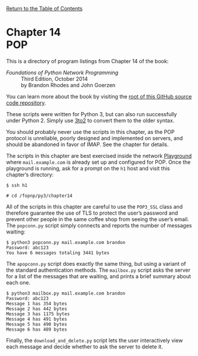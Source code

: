 [Return to the Table of Contents](https://github.com/brandon-rhodes/fopnp#readme)

# Chapter 14<br>POP

This is a directory of program listings from Chapter 14 of the book:

<dl>
<dt><i>Foundations of Python Network Programming</i></dt>
<dd>
Third Edition, October 2014<br>
by Brandon Rhodes and John Goerzen
</dd>
</dl>

You can learn more about the book by visiting the
[root of this GitHub source code repository](https://github.com/brandon-rhodes/fopnp#readme).

These scripts were written for Python 3, but can also run successfully
under Python 2.  Simply use [3to2](https://pypi.python.org/pypi/3to2) to
convert them to the older syntax.

You should probably never use the scripts in this chapter, as the POP
protocol is unreliable, poorly designed and implemented on servers, and
should be abandoned in favor of IMAP.  See the chapter for details.

The scripts in this chapter are best exercised inside the network
[Playground](../../playground#readme) where `mail.example.com` is
already set up and configured for POP.  Once the playground is running,
ask for a prompt on the `h1` host and visit this chapter’s directory:

    $ ssh h1

    # cd /fopnp/py3/chapter14

All of the scripts in this chapter are careful to use the `POP3_SSL`
class and therefore guarantee the use of TLS to protect the user’s
password and prevent other people in the same coffee shop from seeing
the user’s email.  The `popconn.py` script simply connects and reports
the number of messages waiting:

```
$ python3 popconn.py mail.example.com brandon
Password: abc123
You have 6 messages totaling 3441 bytes
```

The `apopconn.py` script does exactly the same thing, but using a
variant of the standard authentication methods.  The `mailbox.py` script
asks the server for a list of the messages that are waiting, and prints
a brief summary about each one.

```
$ python3 mailbox.py mail.example.com brandon
Password: abc123
Message 1 has 354 bytes
Message 2 has 442 bytes
Message 3 has 1175 bytes
Message 4 has 491 bytes
Message 5 has 490 bytes
Message 6 has 489 bytes
```

Finally, the `download_and_delete.py` script lets the user interactively
view each message and decide whether to ask the server to delete it.
